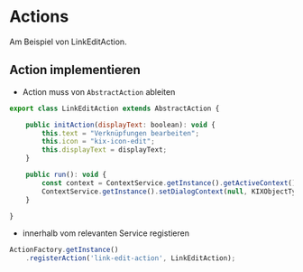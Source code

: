# Actions

Am Beispiel von LinkEditAction.

## Action implementieren

* Action muss von `AbstractAction` ableiten

```javascript
export class LinkEditAction extends AbstractAction {

    public initAction(displayText: boolean): void {
        this.text = "Verknüpfungen bearbeiten";
        this.icon = "kix-icon-edit";
        this.displayText = displayText;
    }

    public run(): void {
        const context = ContextService.getInstance().getActiveContext();
        ContextService.getInstance().setDialogContext(null, KIXObjectType.LINK, ContextMode.EDIT_LINKS, context.objectId);
    }

}
```

* innerhalb vom relevanten Service registieren

```javascript
ActionFactory.getInstance()
    .registerAction('link-edit-action', LinkEditAction);
```

